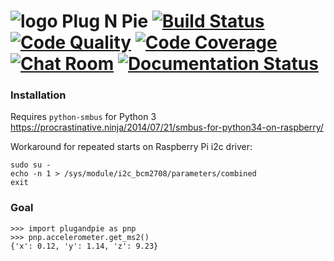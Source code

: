 # ![logo](https://raw.githubusercontent.com/villasv/plugandpie/master/docs/icon.png) Plug N Pie [![Build Status][bs]][ci] [![Code Quality][cq]][ci] [![Code Coverage][cc]][ci] [![Chat Room][chat-image]][chat-link] [![Documentation Status][docs-image]][docs-link]

### Installation
Requires `python-smbus` for Python 3
https://procrastinative.ninja/2014/07/21/smbus-for-python34-on-raspberry/


Workaround for repeated starts on Raspberry Pi i2c driver:
```
sudo su -
echo -n 1 > /sys/module/i2c_bcm2708/parameters/combined
exit
```

### Goal
```
>>> import plugandpie as pnp
>>> pnp.accelerometer.get_ms2()
{'x': 0.12, 'y': 1.14, 'z': 9.23}
```

[ci]: https://scrutinizer-ci.com/g/villasv/plugandpie/?branch=master
[bs]: https://scrutinizer-ci.com/g/villasv/plugandpie/badges/build.png?b=master
[cq]: https://scrutinizer-ci.com/g/villasv/plugandpie/badges/quality-score.png?b=master
[cc]: https://scrutinizer-ci.com/g/villasv/plugandpie/badges/coverage.png?b=master
[chat-image]: https://badges.gitter.im/villasv/plugandpie.svg
[chat-link]: https://gitter.im/villasv/plugandpie?utm_source=badge&utm_medium=badge&utm_campaign=pr-badge
[docs-image]: http://plugpie.readthedocs.io/en/latest/?badge=latest
[docs-link]: https://readthedocs.org/projects/plugpie/badge/?version=latest
